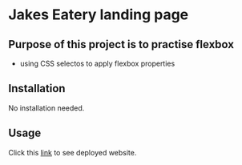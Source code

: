 # Jakes Eatery landing page 

## Purpose of this project is to practise flexbox
- using CSS selectos to apply flexbox properties

## Installation

No installation needed.

## Usage

Click this [link]("https://astarem.github.io/jakes-eatery-my-solution/") to see deployed website.

